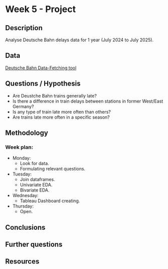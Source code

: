 # Week 5 - Project

## Description
Analyse Deutsche Bahn delays data for 1 year (July 2024 to July 2025).

## Data
[Deutsche Bahn Data-Fetching tool](https://github.com/piebro/deutsche-bahn-data)

## Questions / Hypothesis
- Are Deustche Bahn trains generally late?
- Is there a difference in train delays between stations in former West/East Germany?
- Is any type of train late more often than others?
- Are trains late more often in a specific season?

## Methodology
### Week plan:
- Monday: 
  - Look for data.
  - Formulating relevant questions.
- Tuesday:
  - Join dataframes.
  - Univariate EDA.
  - Bivariate EDA.
- Wednesday:
  - Tableau Dashboard creating.
- Thursday:
  - Open.

## Conclusions

## Further questions

## Resources
